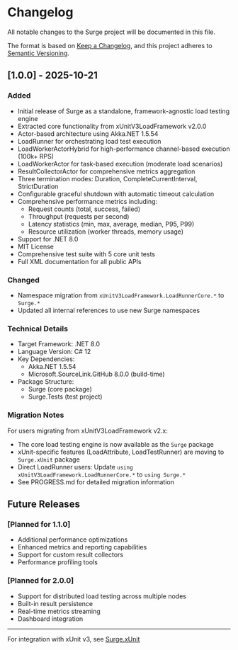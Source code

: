 # Changelog

All notable changes to the Surge project will be documented in this file.

The format is based on [Keep a Changelog](https://keepachangelog.com/en/1.0.0/),
and this project adheres to [Semantic Versioning](https://semver.org/spec/v2.0.0.html).

## [1.0.0] - 2025-10-21

### Added
- Initial release of Surge as a standalone, framework-agnostic load testing engine
- Extracted core functionality from xUnitV3LoadFramework v2.0.0
- Actor-based architecture using Akka.NET 1.5.54
- LoadRunner for orchestrating load test execution
- LoadWorkerActorHybrid for high-performance channel-based execution (100k+ RPS)
- LoadWorkerActor for task-based execution (moderate load scenarios)
- ResultCollectorActor for comprehensive metrics aggregation
- Three termination modes: Duration, CompleteCurrentInterval, StrictDuration
- Configurable graceful shutdown with automatic timeout calculation
- Comprehensive performance metrics including:
  - Request counts (total, success, failed)
  - Throughput (requests per second)
  - Latency statistics (min, max, average, median, P95, P99)
  - Resource utilization (worker threads, memory usage)
- Support for .NET 8.0
- MIT License
- Comprehensive test suite with 5 core unit tests
- Full XML documentation for all public APIs

### Changed
- Namespace migration from `xUnitV3LoadFramework.LoadRunnerCore.*` to `Surge.*`
- Updated all internal references to use new Surge namespaces

### Technical Details
- Target Framework: .NET 8.0
- Language Version: C# 12
- Key Dependencies:
  - Akka.NET 1.5.54
  - Microsoft.SourceLink.GitHub 8.0.0 (build-time)
- Package Structure:
  - Surge (core package)
  - Surge.Tests (test project)

### Migration Notes
For users migrating from xUnitV3LoadFramework v2.x:
- The core load testing engine is now available as the `Surge` package
- xUnit-specific features (LoadAttribute, LoadTestRunner) are moving to `Surge.xUnit` package
- Direct LoadRunner users: Update `using xUnitV3LoadFramework.LoadRunnerCore.*` to `using Surge.*`
- See PROGRESS.md for detailed migration information

## Future Releases

### [Planned for 1.1.0]
- Additional performance optimizations
- Enhanced metrics and reporting capabilities
- Support for custom result collectors
- Performance profiling tools

### [Planned for 2.0.0]
- Support for distributed load testing across multiple nodes
- Built-in result persistence
- Real-time metrics streaming
- Dashboard integration

---

For integration with xUnit v3, see [Surge.xUnit](https://github.com/mrviduus/xUnitV3LoadFramework)
